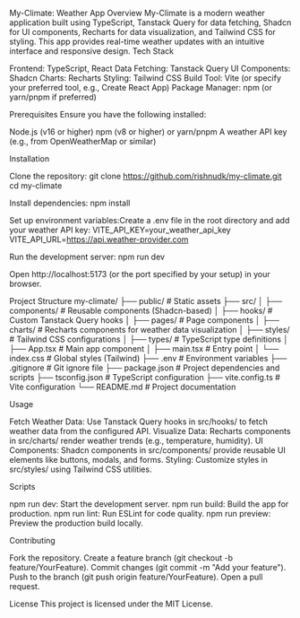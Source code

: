 My-Climate: Weather App
Overview
My-Climate is a modern weather application built using TypeScript, Tanstack Query for data fetching, Shadcn for UI components, Recharts for data visualization, and Tailwind CSS for styling. This app provides real-time weather updates with an intuitive interface and responsive design.
Tech Stack

Frontend: TypeScript, React
Data Fetching: Tanstack Query
UI Components: Shadcn
Charts: Recharts
Styling: Tailwind CSS
Build Tool: Vite (or specify your preferred tool, e.g., Create React App)
Package Manager: npm (or yarn/pnpm if preferred)

Prerequisites
Ensure you have the following installed:

Node.js (v16 or higher)
npm (v8 or higher) or yarn/pnpm
A weather API key (e.g., from OpenWeatherMap or similar)

Installation

Clone the repository:
git clone https://github.com/rishnudk/my-climate.git
cd my-climate


Install dependencies:
npm install


Set up environment variables:Create a .env file in the root directory and add your weather API key:
VITE_API_KEY=your_weather_api_key
VITE_API_URL=https://api.weather-provider.com


Run the development server:
npm run dev

Open http://localhost:5173 (or the port specified by your setup) in your browser.


Project Structure
my-climate/
├── public/                 # Static assets
├── src/
│   ├── components/         # Reusable components (Shadcn-based)
│   ├── hooks/              # Custom Tanstack Query hooks
│   ├── pages/              # Page components
│   ├── charts/             # Recharts components for weather data visualization
│   ├── styles/             # Tailwind CSS configurations
│   ├── types/              # TypeScript type definitions
│   ├── App.tsx             # Main app component
│   ├── main.tsx            # Entry point
│   └── index.css           # Global styles (Tailwind)
├── .env                    # Environment variables
├── .gitignore              # Git ignore file
├── package.json            # Project dependencies and scripts
├── tsconfig.json           # TypeScript configuration
├── vite.config.ts          # Vite configuration
└── README.md               # Project documentation

Usage

Fetch Weather Data: Use Tanstack Query hooks in src/hooks/ to fetch weather data from the configured API.
Visualize Data: Recharts components in src/charts/ render weather trends (e.g., temperature, humidity).
UI Components: Shadcn components in src/components/ provide reusable UI elements like buttons, modals, and forms.
Styling: Customize styles in src/styles/ using Tailwind CSS utilities.

Scripts

npm run dev: Start the development server.
npm run build: Build the app for production.
npm run lint: Run ESLint for code quality.
npm run preview: Preview the production build locally.

Contributing

Fork the repository.
Create a feature branch (git checkout -b feature/YourFeature).
Commit changes (git commit -m "Add your feature").
Push to the branch (git push origin feature/YourFeature).
Open a pull request.

License
This project is licensed under the MIT License.